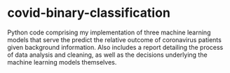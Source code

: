 # covid-binary-classification
Python code comprising my implementation of three machine learning models that serve the predict the relative outcome of coronavirus patients given background information. Also includes a report detailing the process of data analysis and cleaning, as well as the decisions underlying the machine learning models themselves.
